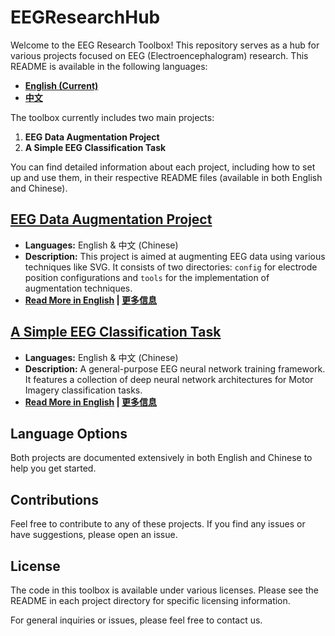 # EEGResearchHub

Welcome to the EEG Research Toolbox! This repository serves as a hub for various projects focused on EEG (Electroencephalogram) research. This README is available in the following languages:

- **[English (Current)](./README.md)**
- **[中文](./README_Ch.md)**

The toolbox currently includes two main projects:

1. **EEG Data Augmentation Project**
2. **A Simple EEG Classification Task**

You can find detailed information about each project, including how to set up and use them, in their respective README files (available in both English and Chinese).

## [EEG Data Augmentation Project](./EEG-Data-Augmentation/README_En.md)

- **Languages:** English & 中文 (Chinese)
- **Description:** This project is aimed at augmenting EEG data using various techniques like SVG. It consists of two directories: `config` for electrode position configurations and `tools` for the implementation of augmentation techniques.
- **[Read More in English](./EEG_Novel_Data_Augmentation/README_En.md) | [更多信息](./EEG_Novel_Data_Augmentation/README_Ch.md)**

## [A Simple EEG Classification Task](./A_Quick_EEG_Classification/README_En.md)

- **Languages:** English & 中文 (Chinese)
- **Description:** A general-purpose EEG neural network training framework. It features a collection of deep neural network architectures for Motor Imagery classification tasks.
- **[Read More in English](./A_Quick_EEG_Classification/README_En.md) | [更多信息](./A_Quick_EEG_Classification/README_Ch.md)**

## Language Options

Both projects are documented extensively in both English and Chinese to help you get started.

## Contributions

Feel free to contribute to any of these projects. If you find any issues or have suggestions, please open an issue.

## License

The code in this toolbox is available under various licenses. Please see the README in each project directory for specific licensing information.

For general inquiries or issues, please feel free to contact us.
